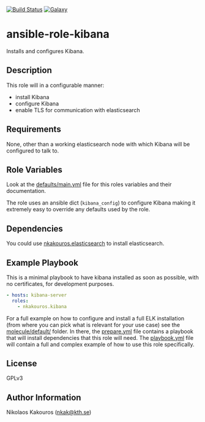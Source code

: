 [![Build
Status](https://travis-ci.com/nkakouros-original/ansible-role-kibana.svg?branch=master)](https://travis-ci.com/nkakouros-original/ansible-role-kibana)
[![Galaxy](https://img.shields.io/badge/galaxy-nkakouros.elasticsearch-blue.svg)](https://galaxy.ansible.com/nkakouros/kibana/)

ansible-role-kibana
===================

Installs and configures Kibana.

Description
-----------

This role will in a configurable manner:

- install Kibana
- configure Kibana
- enable TLS for communication with elasticsearch

Requirements
------------

None, other than a working elasticsearch node with which Kibana will be
configured to talk to.

Role Variables
--------------

Look at the [defaults/main.yml](defaults/main.yml) file for this roles variables
and their documentation.

The role uses an ansible dict (`kibana_config`) to configure Kibana making it
extremely easy to override any defaults used by the role.

Dependencies
------------

You could use
[nkakouros.elasticsearch](https://galaxy.ansible.com/nkakouros/elasticsearch/)
to install elasticsearch.

Example Playbook
----------------

This is a minimal playbook to have kibana installed as soon as possible, with no
certificates, for development purposes.

```yaml
- hosts: kibana-server
  roles:
    - nkakouros.kibana
```

For a full example on how to configure and install a full ELK installation (from
where you can pick what is relevant for your use case) see the
[molecule/default/](molecule/default/) folder. In there, the
[prepare.yml](molecule/default/prepare.yml) file contains a playbook that will
install dependencies that this role will need. The
[playbook.yml](molecule/default/playbook.yml) file will contain a full and
complex example of how to use this role specifically.

License
-------

GPLv3

Author Information
------------------

Nikolaos Kakouros (nkak@kth.se)
